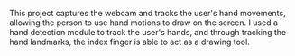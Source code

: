 This project captures the webcam and tracks the user's hand movements, allowing the 
person to use hand motions to draw on the screen. I used a hand detection module 
to track the user's hands, and through tracking the hand landmarks, the index finger
is able to act as a drawing tool.
